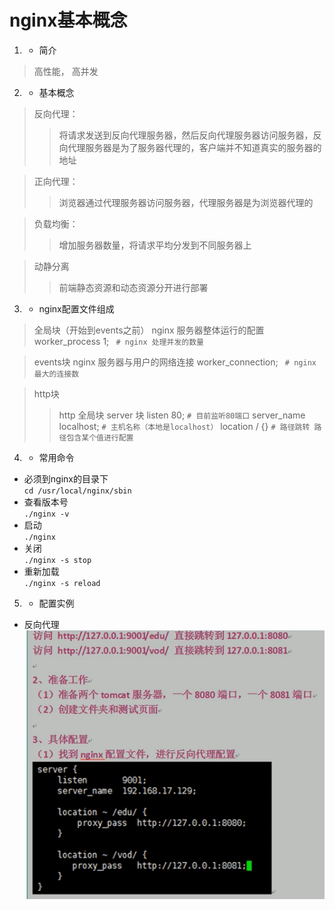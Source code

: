 # nginx基本概念
1. * 简介
> 高性能， 高并发
2. * 基本概念
> 反向代理：
>> 将请求发送到反向代理服务器，然后反向代理服务器访问服务器，反向代理服务器是为了服务器代理的，客户端并不知道真实的服务器的地址

> 正向代理：
>> 浏览器通过代理服务器访问服务器，代理服务器是为浏览器代理的

> 负载均衡：
>> 增加服务器数量，将请求平均分发到不同服务器上

> 动静分离
>> 前端静态资源和动态资源分开进行部署
3. * nginx配置文件组成
> 全局块（开始到events之前）
nginx 服务器整体运行的配置
worker_process 1; ` # nginx 处理并发的数量`

> events块
nginx 服务器与用户的网络连接
worker_connection; ` # nginx 最大的连接数`

> http块
>> http 全局块
>> server 块
listen 80;  `# 目前监听80端口`
server_name localhost;  `# 主机名称（本地是localhost）`
location / {}  `# 路径跳转 路径包含某个值进行配置`
4. * 常用命令
  + 必须到nginx的目录下  
  `cd /usr/local/nginx/sbin`
  + 查看版本号  
  `./nginx -v`
  + 启动  
  `./nginx`
  + 关闭  
  `./nginx -s stop`
  + 重新加载  
  `./nginx -s reload`
5. * 配置实例
  + 反向代理
  ![反向代理](image/nginx/反向代理.png)